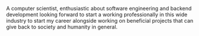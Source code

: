 A computer scientist, enthusiastic about software engineering and backend development looking forward to start a working professionally in this wide industry to start my career alongside working on beneficial projects that can give back to society and humanity in general.
<!---
FathiSulieman/FathiSulieman is a ✨ special ✨ repository because its `README.md` (this file) appears on your GitHub profile.
You can click the Preview link to take a look at your changes.
--->
